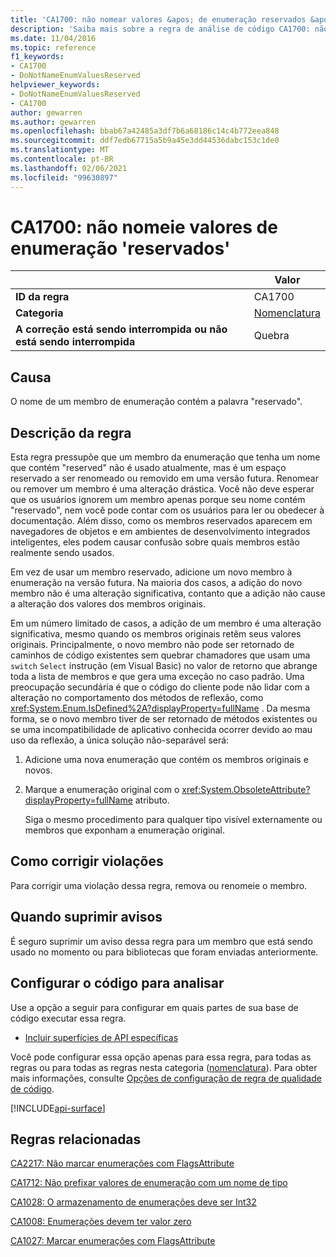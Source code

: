 ```yaml
---
title: 'CA1700: não nomear valores &apos; de enumeração reservados &apos; (análise de código)'
description: 'Saiba mais sobre a regra de análise de código CA1700: não nomear valores de enumeração &apos; reservados&apos;'
ms.date: 11/04/2016
ms.topic: reference
f1_keywords:
- CA1700
- DoNotNameEnumValuesReserved
helpviewer_keywords:
- DoNotNameEnumValuesReserved
- CA1700
author: gewarren
ms.author: gewarren
ms.openlocfilehash: bbab67a42485a3df7b6a68186c14c4b772eea848
ms.sourcegitcommit: ddf7edb67715a5b9a45e3dd44536dabc153c1de0
ms.translationtype: MT
ms.contentlocale: pt-BR
ms.lasthandoff: 02/06/2021
ms.locfileid: "99630897"
---
```

# <a name="ca1700-do-not-name-enum-values-39reserved39"></a>CA1700: não nomeie valores de enumeração &#39;reservados&#39;

| | Valor |
|-|-|
| **ID da regra** |CA1700|
| **Categoria** |[Nomenclatura](naming-warnings.md)|
| **A correção está sendo interrompida ou não está sendo interrompida** |Quebra|

## <a name="cause"></a>Causa

O nome de um membro de enumeração contém a palavra "reservado".

## <a name="rule-description"></a>Descrição da regra

Esta regra pressupõe que um membro da enumeração que tenha um nome que contém "reserved" não é usado atualmente, mas é um espaço reservado a ser renomeado ou removido em uma versão futura. Renomear ou remover um membro é uma alteração drástica. Você não deve esperar que os usuários ignorem um membro apenas porque seu nome contém "reservado", nem você pode contar com os usuários para ler ou obedecer à documentação. Além disso, como os membros reservados aparecem em navegadores de objetos e em ambientes de desenvolvimento integrados inteligentes, eles podem causar confusão sobre quais membros estão realmente sendo usados.

Em vez de usar um membro reservado, adicione um novo membro à enumeração na versão futura. Na maioria dos casos, a adição do novo membro não é uma alteração significativa, contanto que a adição não cause a alteração dos valores dos membros originais.

Em um número limitado de casos, a adição de um membro é uma alteração significativa, mesmo quando os membros originais retêm seus valores originais. Principalmente, o novo membro não pode ser retornado de caminhos de código existentes sem quebrar chamadores que usam uma `switch` `Select` instrução (em Visual Basic) no valor de retorno que abrange toda a lista de membros e que gera uma exceção no caso padrão. Uma preocupação secundária é que o código do cliente pode não lidar com a alteração no comportamento dos métodos de reflexão, como <xref:System.Enum.IsDefined%2A?displayProperty=fullName> . Da mesma forma, se o novo membro tiver de ser retornado de métodos existentes ou se uma incompatibilidade de aplicativo conhecida ocorrer devido ao mau uso da reflexão, a única solução não-separável será:

1. Adicione uma nova enumeração que contém os membros originais e novos.

2. Marque a enumeração original com o <xref:System.ObsoleteAttribute?displayProperty=fullName> atributo.

   Siga o mesmo procedimento para qualquer tipo visível externamente ou membros que exponham a enumeração original.

## <a name="how-to-fix-violations"></a>Como corrigir violações

Para corrigir uma violação dessa regra, remova ou renomeie o membro.

## <a name="when-to-suppress-warnings"></a>Quando suprimir avisos

É seguro suprimir um aviso dessa regra para um membro que está sendo usado no momento ou para bibliotecas que foram enviadas anteriormente.

## <a name="configure-code-to-analyze"></a>Configurar o código para analisar

Use a opção a seguir para configurar em quais partes de sua base de código executar essa regra.

- [Incluir superfícies de API específicas](#include-specific-api-surfaces)

Você pode configurar essa opção apenas para essa regra, para todas as regras ou para todas as regras nesta categoria ([nomenclatura](naming-warnings.md)). Para obter mais informações, consulte [Opções de configuração de regra de qualidade de código](../code-quality-rule-options.md).

[!INCLUDE[api-surface](~/includes/code-analysis/api-surface.md)]

## <a name="related-rules"></a>Regras relacionadas

[CA2217: Não marcar enumerações com FlagsAttribute](ca2217.md)

[CA1712: Não prefixar valores de enumeração com um nome de tipo](ca1712.md)

[CA1028: O armazenamento de enumerações deve ser Int32](ca1028.md)

[CA1008: Enumerações devem ter valor zero](ca1008.md)

[CA1027: Marcar enumerações com FlagsAttribute](ca1027.md)
